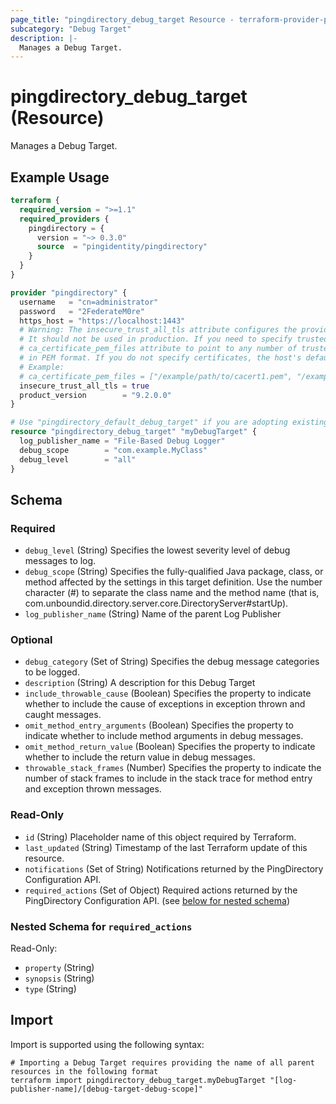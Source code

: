 ```yaml
---
page_title: "pingdirectory_debug_target Resource - terraform-provider-pingdirectory"
subcategory: "Debug Target"
description: |-
  Manages a Debug Target.
---
```


# pingdirectory_debug_target (Resource)

Manages a Debug Target.

## Example Usage

```terraform
terraform {
  required_version = ">=1.1"
  required_providers {
    pingdirectory = {
      version = "~> 0.3.0"
      source  = "pingidentity/pingdirectory"
    }
  }
}

provider "pingdirectory" {
  username   = "cn=administrator"
  password   = "2FederateM0re"
  https_host = "https://localhost:1443"
  # Warning: The insecure_trust_all_tls attribute configures the provider to trust any certificate presented by the PingDirectory server.
  # It should not be used in production. If you need to specify trusted CA certificates, use the
  # ca_certificate_pem_files attribute to point to any number of trusted CA certificate files
  # in PEM format. If you do not specify certificates, the host's default root CA set will be used.
  # Example:
  # ca_certificate_pem_files = ["/example/path/to/cacert1.pem", "/example/path/to/cacert2.pem"]
  insecure_trust_all_tls = true
  product_version        = "9.2.0.0"
}

# Use "pingdirectory_default_debug_target" if you are adopting existing configuration from the PingDirectory server into Terraform
resource "pingdirectory_debug_target" "myDebugTarget" {
  log_publisher_name = "File-Based Debug Logger"
  debug_scope        = "com.example.MyClass"
  debug_level        = "all"
}
```

<!-- schema generated by tfplugindocs -->
## Schema

### Required

- `debug_level` (String) Specifies the lowest severity level of debug messages to log.
- `debug_scope` (String) Specifies the fully-qualified Java package, class, or method affected by the settings in this target definition. Use the number character (#) to separate the class name and the method name (that is, com.unboundid.directory.server.core.DirectoryServer#startUp).
- `log_publisher_name` (String) Name of the parent Log Publisher

### Optional

- `debug_category` (Set of String) Specifies the debug message categories to be logged.
- `description` (String) A description for this Debug Target
- `include_throwable_cause` (Boolean) Specifies the property to indicate whether to include the cause of exceptions in exception thrown and caught messages.
- `omit_method_entry_arguments` (Boolean) Specifies the property to indicate whether to include method arguments in debug messages.
- `omit_method_return_value` (Boolean) Specifies the property to indicate whether to include the return value in debug messages.
- `throwable_stack_frames` (Number) Specifies the property to indicate the number of stack frames to include in the stack trace for method entry and exception thrown messages.

### Read-Only

- `id` (String) Placeholder name of this object required by Terraform.
- `last_updated` (String) Timestamp of the last Terraform update of this resource.
- `notifications` (Set of String) Notifications returned by the PingDirectory Configuration API.
- `required_actions` (Set of Object) Required actions returned by the PingDirectory Configuration API. (see [below for nested schema](#nestedatt--required_actions))

<a id="nestedatt--required_actions"></a>
### Nested Schema for `required_actions`

Read-Only:

- `property` (String)
- `synopsis` (String)
- `type` (String)

## Import

Import is supported using the following syntax:

```shell
# Importing a Debug Target requires providing the name of all parent resources in the following format
terraform import pingdirectory_debug_target.myDebugTarget "[log-publisher-name]/[debug-target-debug-scope]"
```

